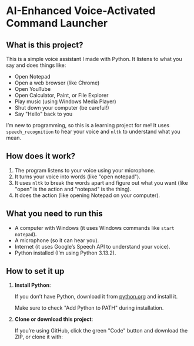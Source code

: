<h1>AI-Enhanced Voice-Activated Command Launcher</h1>

<h2>What is this project?</h2>
<p>This is a simple voice assistant I made with Python. It listens to what you say and does things like:</p>
<ul>
    <li>Open Notepad</li>
    <li>Open a web browser (like Chrome)</li>
    <li>Open YouTube</li>
    <li>Open Calculator, Paint, or File Explorer</li>
    <li>Play music (using Windows Media Player)</li>
    <li>Shut down your computer (be careful!)</li>
    <li>Say "Hello" back to you</li>
</ul>
<p>I’m new to programming, so this is a learning project for me! It uses <code>speech_recognition</code> to hear your voice and <code>nltk</code> to understand what you mean.</p>

<h2>How does it work?</h2>
<ol>
    <li>The program listens to your voice using your microphone.</li>
    <li>It turns your voice into words (like "open notepad").</li>
    <li>It uses <code>nltk</code> to break the words apart and figure out what you want (like "open" is the action and "notepad" is the thing).</li>
    <li>It does the action (like opening Notepad on your computer).</li>
</ol>

<h2>What you need to run this</h2>
<ul>
    <li>A computer with Windows (it uses Windows commands like <code>start notepad</code>).</li>
    <li>A microphone (so it can hear you).</li>
    <li>Internet (it uses Google’s Speech API to understand your voice).</li>
    <li>Python installed (I’m using Python 3.13.2).</li>
</ul>

<h2>How to set it up</h2>
<ol>
    <li>
        <p><strong>Install Python</strong>:</p>
        <p>If you don’t have Python, download it from <a href="https://www.python.org/downloads/">python.org</a> and install it.</p>
        <p>Make sure to check "Add Python to PATH" during installation.</p>
    </li>
    <li>
        <p><strong>Clone or download this project</strong>:</p>
        <p>If you’re using GitHub, click the green "Code" button and download the ZIP, or clone it with:</p>
